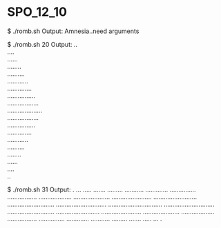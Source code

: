 # SPO_12_10
$ ./romb.sh
Output:
Amnesia..need arguments

$ ./romb.sh 20
Output:
          ..  
         ....  
        ......  
       ........  
      ..........  
     ............  
    ..............  
   ................  
  ..................  
 ....................  
  ..................  
   ................  
    ..............  
     ............  
      ..........  
       ........  
        ......  
         ....  
          ..  

$ ./romb.sh 31
Output:
               .
              ...
             .....
            .......
           .........
          ...........
         .............
        ...............
       .................
      ...................
     .....................
    .......................
   .........................
  ...........................
 .............................
...............................
 .............................
  ...........................
   .........................
    .......................
     .....................
      ...................
       .................
        ...............
         .............
          ...........
           .........
            .......
             .....
              ...
               .
